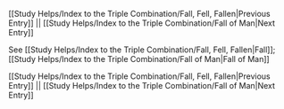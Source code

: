 [[Study Helps/Index to the Triple Combination/Fall, Fell, Fallen|Previous Entry]]  ||  [[Study Helps/Index to the Triple Combination/Fall of Man|Next Entry]]

 See [[Study Helps/Index to the Triple Combination/Fall, Fell, Fallen|Fall]]; [[Study Helps/Index to the Triple Combination/Fall of Man|Fall of Man]]

[[Study Helps/Index to the Triple Combination/Fall, Fell, Fallen|Previous Entry]]  ||  [[Study Helps/Index to the Triple Combination/Fall of Man|Next Entry]]